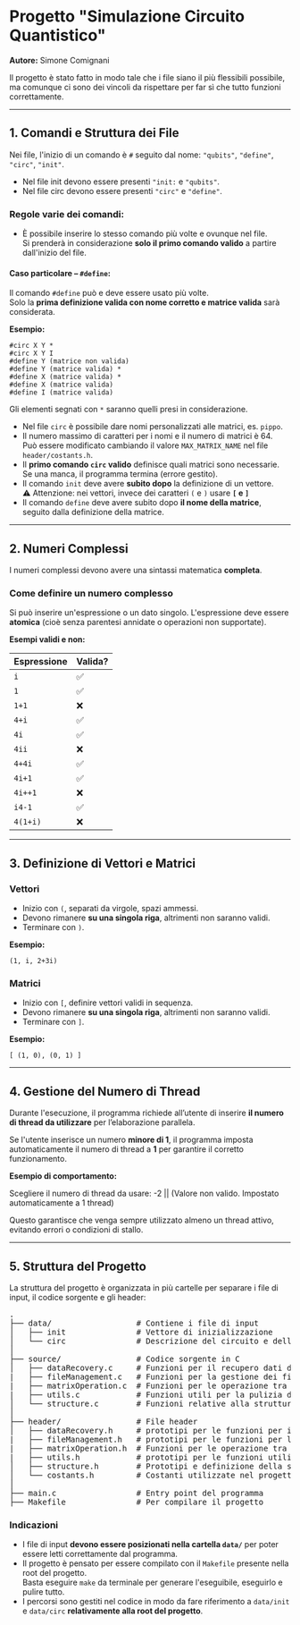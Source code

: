 # Progetto "Simulazione Circuito Quantistico"

**Autore:** Simone Comignani

Il progetto è stato fatto in modo tale che i file siano il più flessibili possibile,  
ma comunque ci sono dei vincoli da rispettare per far sì che tutto funzioni correttamente.

---

## 1. Comandi e Struttura dei File

Nei file, l'inizio di un comando è `#` seguito dal nome: `"qubits"`, `"define"`, `"circ"`, `"init"`.
- Nel file init devono essere presenti `"init:` e `"qubits"`.
- Nel file circ devono essere presenti `"circ"` e `"define"`. 

### Regole varie dei comandi:

- È possibile inserire lo stesso comando più volte e ovunque nel file.  
  Si prenderà in considerazione **solo il primo comando valido** a partire dall'inizio del file.

#### **Caso particolare – `#define`:**

Il comando `#define` può e deve essere usato più volte.  
Solo la **prima definizione valida con nome corretto e matrice valida** sarà considerata.

**Esempio:**

```
#circ X Y *  
#circ X Y I  
#define Y (matrice non valida)  
#define Y (matrice valida) *  
#define X (matrice valida) *  
#define X (matrice valida)  
#define I (matrice valida)
```

Gli elementi segnati con `*` saranno quelli presi in considerazione.

- Nel file `circ` è possibile dare nomi personalizzati alle matrici, es. `pippo`.
- Il numero massimo di caratteri per i nomi e il numero di matrici è 64.  
  Può essere modificato cambiando il valore `MAX_MATRIX_NAME` nel file `header/costants.h`.
- Il **primo comando `circ` valido** definisce quali matrici sono necessarie. Se una manca, il programma termina (errore gestito).
- Il comando `init` deve avere **subito dopo** la definizione di un vettore.  
  ⚠️ Attenzione: nei vettori, invece dei caratteri `(` e `)` usare **`[` e `]`**
- Il comando `define` deve avere subito dopo **il nome della matrice**, seguito dalla definizione della matrice.

---

## 2. Numeri Complessi

I numeri complessi devono avere una sintassi matematica **completa**.

### Come definire un numero complesso

Si può inserire un'espressione o un dato singolo. L'espressione deve essere **atomica** (cioè senza parentesi annidate o operazioni non supportate).

**Esempi validi e non:**

| Espressione | Valida? |
|-------------|---------|
| `i`         | ✅     |
| `1`         | ✅     |
| `1+1`       | ❌     |
| `4+i`       | ✅     |
| `4i`        | ✅     |
| `4ii`       | ❌     |
| `4+4i`      | ✅     |
| `4i+1`      | ✅     |
| `4i++1`     | ❌     |
| `i4-1`      | ✅     |
| `4(1+i)`    | ❌     |

---

## 3. Definizione di Vettori e Matrici

### Vettori

- Inizio con `(`, separati da virgole, spazi ammessi.
- Devono rimanere **su una singola riga**, altrimenti non saranno validi.
- Terminare con `)`.

**Esempio:**

```
(1, i, 2+3i)
```

### Matrici

- Inizio con `[`, definire vettori validi in sequenza.
- Devono rimanere **su una singola riga**, altrimenti non saranno validi.
- Terminare con `]`.

**Esempio:**

```
[ (1, 0), (0, 1) ]
```

---

## 4. Gestione del Numero di Thread

Durante l'esecuzione, il programma richiede all’utente di inserire **il numero di thread da utilizzare** per l’elaborazione parallela.

Se l'utente inserisce un numero **minore di 1**, il programma imposta automaticamente il numero di thread a **1** per garantire il corretto funzionamento.

**Esempio di comportamento:**

Scegliere il numero di thread da usare: -2 || 
(Valore non valido. Impostato automaticamente a 1 thread)

Questo garantisce che venga sempre utilizzato almeno un thread attivo, evitando errori o condizioni di stallo.

---

## 5. Struttura del Progetto

La struttura del progetto è organizzata in più cartelle per separare i file di input, il codice sorgente e gli header:

<pre>
.
├── data/                  # Contiene i file di input
│   ├── init               # Vettore di inizializzazione
│   └── circ               # Descrizione del circuito e delle matrici
│
├── source/                # Codice sorgente in C
│   ├── dataRecovery.c     # Funzioni per il recupero dati dalle stringe
|   ├── fileManagement.c   # Funzioni per la gestione dei file
|   ├── matrixOperation.c  # Funzioni per le operazione tra matrici (anche per dichiararle)
|   ├── utils.c            # Funzioni utili per la pulizia del codice e debugging
│   └── structure.c        # Funzioni relative alla struttura `Complex`
│
├── header/                # File header
│   ├── dataRecovery.h     # prototipi per le funzioni per il recupero dati dalle stringe
|   ├── fileManagement.h   # prototipi per le funzioni per la gestione dei file
|   ├── matrixOperation.h  # Funzioni per le operazione tra matrici (anche per dichiararle)
|   ├── utils.h            # prototipi per le funzioni utili per la pulizia del codice e debugging
│   ├── structure.h        # Prototipi e definizione della struttura `Complex`
│   └── costants.h         # Costanti utilizzate nel progetto, definite con `#define`
│
├── main.c                 # Entry point del programma
├── Makefile               # Per compilare il progetto
</pre>

### Indicazioni

- I file di input **devono essere posizionati nella cartella `data/`** per poter essere letti correttamente dal programma.
- Il progetto è pensato per essere compilato con il `Makefile` presente nella root del progetto.  
  Basta eseguire `make` da terminale per generare l'eseguibile, eseguirlo e pulire tutto.
- I percorsi sono gestiti nel codice in modo da fare riferimento a `data/init` e `data/circ` **relativamente alla root del progetto**.
